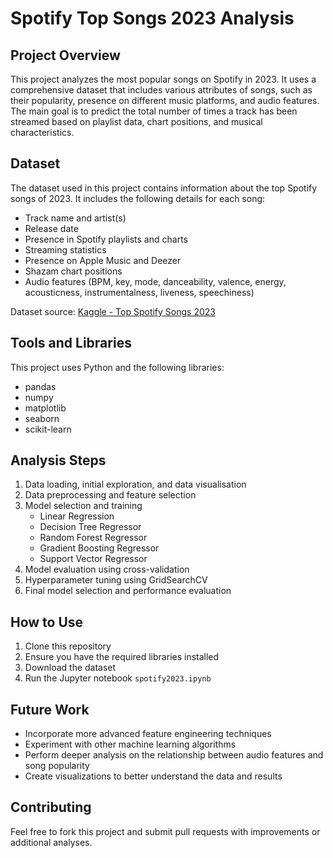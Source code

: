 # Spotify Top Songs 2023 Analysis

## Project Overview
This project analyzes the most popular songs on Spotify in 2023. It uses a comprehensive dataset that includes various attributes of songs, such as their popularity, presence on different music platforms, and audio features. The main goal is to predict the total number of times a track has been streamed based on playlist data, chart positions, and musical characteristics.

## Dataset
The dataset used in this project contains information about the top Spotify songs of 2023. It includes the following details for each song:
- Track name and artist(s)
- Release date
- Presence in Spotify playlists and charts
- Streaming statistics
- Presence on Apple Music and Deezer
- Shazam chart positions
- Audio features (BPM, key, mode, danceability, valence, energy, acousticness, instrumentalness, liveness, speechiness)

Dataset source: [Kaggle - Top Spotify Songs 2023](https://www.kaggle.com/datasets/nelgiriyewithana/top-spotify-songs-2023/data)

## Tools and Libraries
This project uses Python and the following libraries:
- pandas
- numpy
- matplotlib
- seaborn
- scikit-learn

## Analysis Steps
1. Data loading, initial exploration, and data visualisation
2. Data preprocessing and feature selection
3. Model selection and training
   - Linear Regression
   - Decision Tree Regressor
   - Random Forest Regressor
   - Gradient Boosting Regressor
   - Support Vector Regressor
4. Model evaluation using cross-validation
5. Hyperparameter tuning using GridSearchCV
6. Final model selection and performance evaluation

## How to Use
1. Clone this repository
2. Ensure you have the required libraries installed
3. Download the dataset
4. Run the Jupyter notebook `spotify2023.ipynb`

## Future Work
- Incorporate more advanced feature engineering techniques
- Experiment with other machine learning algorithms
- Perform deeper analysis on the relationship between audio features and song popularity
- Create visualizations to better understand the data and results

## Contributing
Feel free to fork this project and submit pull requests with improvements or additional analyses.
